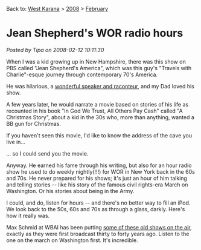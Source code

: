 Back to: [West Karana](/posts/westkarana.md) > [2008](/posts/2008/westkarana.md) > [February](./westkarana.md)
# Jean Shepherd's WOR radio hours

*Posted by Tipa on 2008-02-12 10:11:30*

When I was a kid growing up in New Hampshire, there was this show on PBS called "Jean Shepherd's America", which was this guy's "Travels with Charlie"-esque journey through contemporary 70's America.

He was hilarious, a [wonderful speaker and raconteur](http://en.wikipedia.org/wiki/Jean_Shepherd), and my Dad loved his show.

A few years later, he would narrate a movie based on stories of his life as recounted in his book "In God We Trust, All Others Pay Cash" called "A Christmas Story", about a kid in the 30s who, more than anything, wanted a BB gun for Christmas.

If you haven't seen this movie, I'd like to know the address of the cave you live in...

... so I could send you the movie.

Anyway. He earned his fame through his writing, but also for an hour radio show he used to do weekly nightly(!!!) for WOR in New York back in the 60s and 70s. He never prepared for his shows; it's just an hour of him talking and telling stories -- like his story of the famous civil rights-era March on Washington. Or his stories about being in the Army.

I could, and do, listen for hours -- and there's no better way to fill an iPod. We look back to the 50s, 60s and 70s as through a glass, darkly. Here's how it really was.

Max Schmid at WBAI has been putting [some of these old shows on the air](http://www.flicklives.com/Mass_Back/mass_back.asp), exactly as they were first broadcast thirty to forty years ago. Listen to the one on the march on Washington first. It's incredible.
